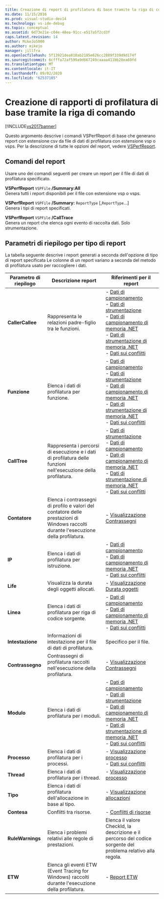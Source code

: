 ```yaml
---
title: Creazione di report di profilatura di base tramite la riga di comando | Microsoft Docs
ms.date: 11/15/2016
ms.prod: visual-studio-dev14
ms.technology: vs-ide-debug
ms.topic: conceptual
ms.assetid: 6d73e21e-c04e-48ea-91cc-e517a5f2cd3f
caps.latest.revision: 14
author: MikeJo5000
ms.author: mikejo
manager: jillfra
ms.openlocfilehash: 5f13921dea810ab2185e626cc2889f339d9d174f
ms.sourcegitcommit: 6cfffa72af599a9d667249caaaa411bb28ea69fd
ms.translationtype: MT
ms.contentlocale: it-IT
ms.lasthandoff: 09/02/2020
ms.locfileid: "62537185"
---
```

# <a name="creating-basic-profiling-reports-from-the-command-line"></a>Creazione di rapporti di profilatura di base tramite la riga di comando
[!INCLUDE[vs2017banner](../includes/vs2017banner.md)]

Questo argomento descrive i comandi VSPerfReport di base che generano report con estensione csv da file di dati di profilatura con estensione vsp o vsps. Per la descrizione di tutte le opzioni del report, vedere [VSPerfReport](../profiling/vsperfreport.md).  
  
## <a name="report-commands"></a>Comandi del report  
 Usare uno dei comandi seguenti per creare un report per il file di dati di profilatura specificato.  
  
 **VSPerfReport** `VSPFile` **/Summary:All**  
 Genera tutti i report disponibili per il file con estensione vsp o vsps.  
  
 **VSPerfReport** `VSPFile` **/Summary:** `ReportType` [,`ReportType`...]  
 Genera i tipi di report specificati.  
  
 **VSPerfReport** `VSPFile` **/CallTrace**  
 Genera un report che elenca ogni evento di raccolta dati. Solo strumentazione.  
  
## <a name="summary-report-type-parameters"></a>Parametri di riepilogo per tipo di report  
 La tabella seguente descrive i report generati a seconda dell'opzione di tipo di report specificata Le colonne di un report variano a seconda del metodo di profilatura usato per raccogliere i dati.  
  
|Parametro di riepilogo|Descrizione report|Riferimenti per il report|  
|-----------------------|------------------------|----------------------|  
|**CallerCallee**|Rappresenta le relazioni padre-figlio tra le funzioni.|-   [Dati di campionamento](../profiling/caller-callee-view-sampling-data.md)<br />-   [Dati di strumentazione](../profiling/caller-callee-view-instrumentation-data.md)<br />-   [Dati di campionamento di memoria .NET](../profiling/caller-callee-view-dotnet-memory-sampling-data.md)<br />-   [Dati di strumentazione di memoria .NET](../profiling/caller-callee-view-net-memory-instrumentation-data.md)<br />-   [Dati sui conflitti](../profiling/caller-callee-view-contention-data.md)|  
|**Funzione**|Elenca i dati di profilatura per funzione.|-   [Dati di campionamento](../profiling/functions-view-sampling-data.md)<br />-   [Dati di strumentazione](../profiling/functions-view-instrumentation-data.md)<br />-   [Dati di campionamento di memoria .NET](../profiling/functions-view-dotnet-memory-sampling-data.md)<br />-   [Dati di strumentazione di memoria .NET](../profiling/functions-view-dotnet-memory-instrumentation-data.md)<br />-   [Dati sui conflitti](../profiling/functions-view-contention-data.md)|  
|**CallTree**|Rappresenta i percorsi di esecuzione e i dati di profilatura delle funzioni nell'esecuzione della profilatura.|-   [Dati di strumentazione](../profiling/call-tree-view-instrumentation-data.md)<br />-   [Dati di campionamento](../profiling/call-tree-view-sampling-data.md)<br />-   [Dati di campionamento di memoria .NET](../profiling/call-tree-view-dotnet-memory-sampling-data.md)<br />-   [Dati di strumentazione di memoria .NET](../profiling/call-tree-view-dotnet-memory-instrumentation-data.md)<br />-   [Dati sui conflitti](../profiling/call-tree-view-contention-data.md)|  
|**Contatore**|Elenca i contrassegni di profilo e valori del contatore delle prestazioni di Windows raccolti durante l'esecuzione della profilatura.|-   [Visualizzazione Contrassegni](../profiling/marks-view.md)|  
|**IP**|Elenca i dati di profilatura per istruzione.|-   [Dati di campionamento](../profiling/instruction-pointers-ips-view-sampling-data.md)<br />-   [Dati di campionamento di memoria .NET](../profiling/instruction-pointers-ips-view-dotnet-memory-sampling-data.md)<br />-   [Dati sui conflitti](../profiling/instruction-pointers-ips-view-contention-data.md)|  
|**Life**|Visualizza la durata degli oggetti allocati.|-   [Visualizzazione Durata oggetti](../profiling/object-lifetime-view.md)|  
|**Linea**|Elenca i dati di profilatura per riga di codice sorgente.|-   [Dati di campionamento](../profiling/lines-view-sampling-data.md)<br />-   [Dati di campionamento di memoria .NET](../profiling/lines-view-dotnet-memory-sampling-data.md)<br />-   [Dati sui conflitti](../profiling/lines-view-contention-data.md)|  
|**Intestazione**|Informazioni di intestazione per il file di dati di profilatura.|Specifico per il file.|  
|**Contrassegno**|Contrassegni di profilatura raccolti nell'esecuzione della profilatura.|-   [Visualizzazione Contrassegni](../profiling/marks-view.md)|  
|**Modulo**|Elenca i dati di profilatura per i moduli.|-   [Dati di campionamento](../profiling/modules-view-sampling-data.md)<br />-   [Dati di strumentazione](../profiling/modules-view-instrumentation-data.md)<br />-   [Dati di campionamento di memoria .NET](../profiling/modules-view-dotnet-memory-sampling-data.md)<br />-   [Dati di strumentazione di memoria .NET](../profiling/modules-view-dotnet-memory-instrumentation-data.md)<br />-   [Dati sui conflitti](../profiling/modules-view-contention-data.md)|  
|**Processo**|Elenca i dati di profilatura per i processi.|-   [Visualizzazione processo](../profiling/process-view.md)<br />-   [Dati sui conflitti](../profiling/process-view-contention-data.md)|  
|**Thread**|Elenca i dati di profilatura per i thread.|-   [Visualizzazione processo](../profiling/process-view.md)|  
|**Tipo**|Elenca i dati di profilatura dell'allocazione in base al tipo.|-   [Visualizzazione allocazioni](../profiling/dotnet-memory-allocations-view.md)|  
|**Contesa**|Conflitti tra risorse.|-   [Conflitti di risorse](../profiling/resource-contentions-view-contention-data.md)|  
|**RuleWarnings**|Elenca i problemi relativi alle regole di prestazioni.|Elenca il valore CheckId, la descrizione e il percorso del codice sorgente del problema relativo alla regola.|  
|**ETW**|Elenca gli eventi ETW (Event Tracing for Windows) raccolti durante l'esecuzione della profilatura.|-   [Report ETW](../profiling/event-tracing-for-windows-etw-report.md)|
